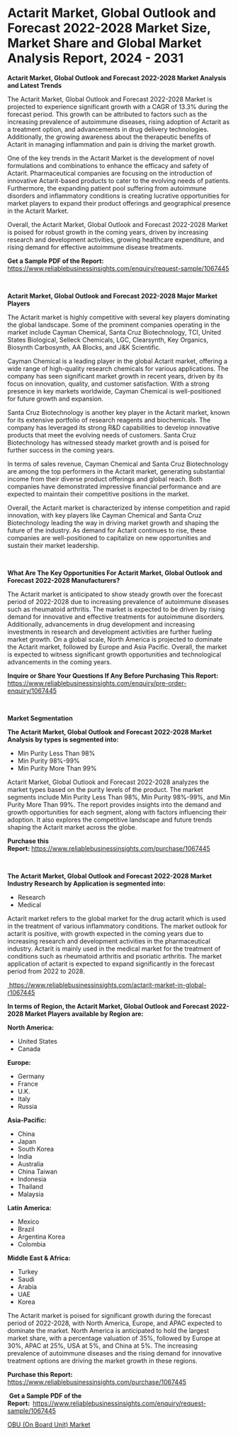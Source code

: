 <p><h1>Actarit Market, Global Outlook and Forecast 2022-2028 Market Size, Market Share and Global Market Analysis Report, 2024 - 2031</h1></p><p><strong>Actarit Market, Global Outlook and Forecast 2022-2028 Market Analysis and Latest Trends</strong></p>
<p><p>The Actarit Market, Global Outlook and Forecast 2022-2028 Market is projected to experience significant growth with a CAGR of 13.3% during the forecast period. This growth can be attributed to factors such as the increasing prevalence of autoimmune diseases, rising adoption of Actarit as a treatment option, and advancements in drug delivery technologies. Additionally, the growing awareness about the therapeutic benefits of Actarit in managing inflammation and pain is driving the market growth.</p><p>One of the key trends in the Actarit Market is the development of novel formulations and combinations to enhance the efficacy and safety of Actarit. Pharmaceutical companies are focusing on the introduction of innovative Actarit-based products to cater to the evolving needs of patients. Furthermore, the expanding patient pool suffering from autoimmune disorders and inflammatory conditions is creating lucrative opportunities for market players to expand their product offerings and geographical presence in the Actarit Market.</p><p>Overall, the Actarit Market, Global Outlook and Forecast 2022-2028 Market is poised for robust growth in the coming years, driven by increasing research and development activities, growing healthcare expenditure, and rising demand for effective autoimmune disease treatments.</p></p>
<p><strong>Get a Sample PDF of the Report:&nbsp;</strong> <a href="https://www.reliablebusinessinsights.com/enquiry/request-sample/1067445">https://www.reliablebusinessinsights.com/enquiry/request-sample/1067445</a></p>
<p>&nbsp;</p>
<p><strong>Actarit Market, Global Outlook and Forecast 2022-2028 Major Market Players</strong></p>
<p><p>The Actarit market is highly competitive with several key players dominating the global landscape. Some of the prominent companies operating in the market include Cayman Chemical, Santa Cruz Biotechnology, TCI, United States Biological, Selleck Chemicals, LGC, Clearsynth, Key Organics, Biosynth Carbosynth, AA Blocks, and J&K Scientific.</p><p>Cayman Chemical is a leading player in the global Actarit market, offering a wide range of high-quality research chemicals for various applications. The company has seen significant market growth in recent years, driven by its focus on innovation, quality, and customer satisfaction. With a strong presence in key markets worldwide, Cayman Chemical is well-positioned for future growth and expansion.</p><p>Santa Cruz Biotechnology is another key player in the Actarit market, known for its extensive portfolio of research reagents and biochemicals. The company has leveraged its strong R&D capabilities to develop innovative products that meet the evolving needs of customers. Santa Cruz Biotechnology has witnessed steady market growth and is poised for further success in the coming years.</p><p>In terms of sales revenue, Cayman Chemical and Santa Cruz Biotechnology are among the top performers in the Actarit market, generating substantial income from their diverse product offerings and global reach. Both companies have demonstrated impressive financial performance and are expected to maintain their competitive positions in the market.</p><p>Overall, the Actarit market is characterized by intense competition and rapid innovation, with key players like Cayman Chemical and Santa Cruz Biotechnology leading the way in driving market growth and shaping the future of the industry. As demand for Actarit continues to rise, these companies are well-positioned to capitalize on new opportunities and sustain their market leadership.</p></p>
<p>&nbsp;</p>
<p><strong>What Are The Key Opportunities For Actarit Market, Global Outlook and Forecast 2022-2028 Manufacturers?</strong></p>
<p><p>The Actarit market is anticipated to show steady growth over the forecast period of 2022-2028 due to increasing prevalence of autoimmune diseases such as rheumatoid arthritis. The market is expected to be driven by rising demand for innovative and effective treatments for autoimmune disorders. Additionally, advancements in drug development and increasing investments in research and development activities are further fueling market growth. On a global scale, North America is projected to dominate the Actarit market, followed by Europe and Asia Pacific. Overall, the market is expected to witness significant growth opportunities and technological advancements in the coming years.</p></p>
<p><strong>Inquire or Share Your Questions If Any Before Purchasing This Report:</strong> <a href="https://www.reliablebusinessinsights.com/enquiry/pre-order-enquiry/1067445">https://www.reliablebusinessinsights.com/enquiry/pre-order-enquiry/1067445</a></p>
<p>&nbsp;</p>
<p><strong>Market Segmentation</strong></p>
<p><strong>The Actarit Market, Global Outlook and Forecast 2022-2028 Market Analysis by types is segmented into:</strong></p>
<p><ul><li>Min Purity Less Than 98%</li><li>Min Purity 98%-99%</li><li>Min Purity More Than 99%</li></ul></p>
<p><p>Actarit Market, Global Outlook and Forecast 2022-2028 analyzes the market types based on the purity levels of the product. The market segments include Min Purity Less Than 98%, Min Purity 98%-99%, and Min Purity More Than 99%. The report provides insights into the demand and growth opportunities for each segment, along with factors influencing their adoption. It also explores the competitive landscape and future trends shaping the Actarit market across the globe.</p></p>
<p><strong>Purchase this Report:&nbsp;</strong><a href="https://www.reliablebusinessinsights.com/purchase/1067445">https://www.reliablebusinessinsights.com/purchase/1067445</a></p>
<p>&nbsp;</p>
<p><strong>The Actarit Market, Global Outlook and Forecast 2022-2028 Market Industry Research by Application is segmented into:</strong></p>
<p><ul><li>Research</li><li>Medical</li></ul></p>
<p><p>Actarit market refers to the global market for the drug actarit which is used in the treatment of various inflammatory conditions. The market outlook for actarit is positive, with growth expected in the coming years due to increasing research and development activities in the pharmaceutical industry. Actarit is mainly used in the medical market for the treatment of conditions such as rheumatoid arthritis and psoriatic arthritis. The market application of actarit is expected to expand significantly in the forecast period from 2022 to 2028.</p></p>
<p><a href="https://www.reliablebusinessinsights.com/actarit-market-in-global-r1067445">&nbsp;https://www.reliablebusinessinsights.com/actarit-market-in-global-r1067445</a></p>
<p><strong>In terms of Region, the Actarit Market, Global Outlook and Forecast 2022-2028 Market Players available by Region are:</strong></p>
<p>
    <p> <strong> North America: </strong>
        <ul>
            <li>United States</li>
            <li>Canada</li>
        </ul>
        </p> 
    <p> <strong> Europe: </strong>
        <ul>
            <li>Germany</li>
            <li>France</li>
            <li>U.K.</li>
            <li>Italy</li>
            <li>Russia</li>
        </ul>
        </p> 
    <p> <strong> Asia-Pacific: </strong>
        <ul>
            <li>China</li>
            <li>Japan</li>
            <li>South Korea</li>
            <li>India</li>
            <li>Australia</li>
            <li>China Taiwan</li>
            <li>Indonesia</li>
            <li>Thailand</li>
            <li>Malaysia</li>
        </ul>
        </p> 
    <p> <strong> Latin America: </strong>
        <ul>
            <li>Mexico</li>
            <li>Brazil</li>
            <li>Argentina Korea</li>
            <li>Colombia</li>
        </ul>
        </p> 
    <p> <strong> Middle East & Africa: </strong>
        <ul>
            <li>Turkey</li>
            <li>Saudi</li>
            <li>Arabia</li>
            <li>UAE</li>
            <li>Korea</li>
        </ul>
    </p>
    </p>
<p><p>The Actarit market is poised for significant growth during the forecast period of 2022-2028, with North America, Europe, and APAC expected to dominate the market. North America is anticipated to hold the largest market share, with a percentage valuation of 35%, followed by Europe at 30%, APAC at 25%, USA at 5%, and China at 5%. The increasing prevalence of autoimmune diseases and the rising demand for innovative treatment options are driving the market growth in these regions.</p></p>
<p><strong>Purchase this Report: </strong><a href="https://www.reliablebusinessinsights.com/purchase/1067445">https://www.reliablebusinessinsights.com/purchase/1067445</a></p>
<p>&nbsp;<strong>Get a Sample PDF of the Report:&nbsp;&nbsp;</strong><a href="https://www.reliablebusinessinsights.com/enquiry/request-sample/1067445">https://www.reliablebusinessinsights.com/enquiry/request-sample/1067445</a></p>
<p><strong></strong></p>
<p><p><a href="https://github.com/mauripalmi/Market-Research-Report-List-4/blob/main/obu-on-board-unit-market.md">OBU (On Board Unit) Market</a></p></p>
